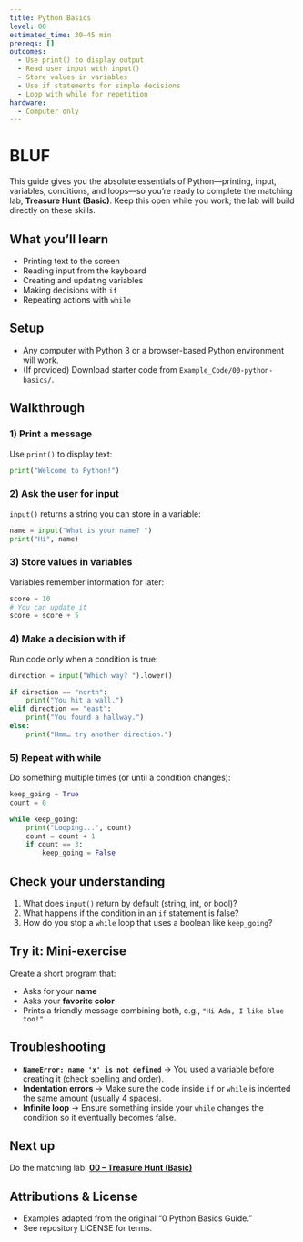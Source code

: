 ```yaml
---
title: Python Basics
level: 00
estimated_time: 30–45 min
prereqs: []
outcomes:
  - Use print() to display output
  - Read user input with input()
  - Store values in variables
  - Use if statements for simple decisions
  - Loop with while for repetition
hardware:
  - Computer only
---
```


# BLUF
This guide gives you the absolute essentials of Python—printing, input, variables, conditions, and loops—so you’re ready to complete the matching lab, **Treasure Hunt (Basic)**. Keep this open while you work; the lab will build directly on these skills.

## What you’ll learn
- Printing text to the screen
- Reading input from the keyboard
- Creating and updating variables
- Making decisions with `if`
- Repeating actions with `while`

## Setup
- Any computer with Python 3 or a browser-based Python environment will work.
- (If provided) Download starter code from `Example_Code/00-python-basics/`.

## Walkthrough

### 1) Print a message
Use `print()` to display text:
```python
print("Welcome to Python!")
```

### 2) Ask the user for input
`input()` returns a string you can store in a variable:
```python
name = input("What is your name? ")
print("Hi", name)
```

### 3) Store values in variables
Variables remember information for later:
```python
score = 10
# You can update it
score = score + 5
```

### 4) Make a decision with if
Run code only when a condition is true:
```python
direction = input("Which way? ").lower()

if direction == "north":
    print("You hit a wall.")
elif direction == "east":
    print("You found a hallway.")
else:
    print("Hmm… try another direction.")
```

### 5) Repeat with while
Do something multiple times (or until a condition changes):
```python
keep_going = True
count = 0

while keep_going:
    print("Looping...", count)
    count = count + 1
    if count == 3:
        keep_going = False
```

## Check your understanding
1. What does `input()` return by default (string, int, or bool)?
2. What happens if the condition in an `if` statement is false?
3. How do you stop a `while` loop that uses a boolean like `keep_going`?

## Try it: Mini-exercise
Create a short program that:
- Asks for your **name**
- Asks your **favorite color**
- Prints a friendly message combining both, e.g., `"Hi Ada, I like blue too!"`

## Troubleshooting
- **`NameError: name 'x' is not defined`** → You used a variable before creating it (check spelling and order).
- **Indentation errors** → Make sure the code inside `if` or `while` is indented the same amount (usually 4 spaces).
- **Infinite loop** → Ensure something inside your `while` changes the condition so it eventually becomes false.

## Next up
Do the matching lab: **[00 – Treasure Hunt (Basic)](../Labs/00-treasure-hunt-basic.md)**

## Attributions & License
- Examples adapted from the original “0 Python Basics Guide.”
- See repository LICENSE for terms.
